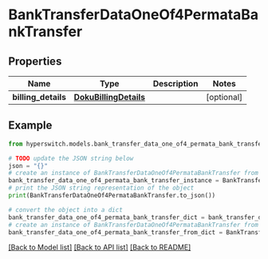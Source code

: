 # BankTransferDataOneOf4PermataBankTransfer


## Properties

Name | Type | Description | Notes
------------ | ------------- | ------------- | -------------
**billing_details** | [**DokuBillingDetails**](DokuBillingDetails.md) |  | [optional] 

## Example

```python
from hyperswitch.models.bank_transfer_data_one_of4_permata_bank_transfer import BankTransferDataOneOf4PermataBankTransfer

# TODO update the JSON string below
json = "{}"
# create an instance of BankTransferDataOneOf4PermataBankTransfer from a JSON string
bank_transfer_data_one_of4_permata_bank_transfer_instance = BankTransferDataOneOf4PermataBankTransfer.from_json(json)
# print the JSON string representation of the object
print(BankTransferDataOneOf4PermataBankTransfer.to_json())

# convert the object into a dict
bank_transfer_data_one_of4_permata_bank_transfer_dict = bank_transfer_data_one_of4_permata_bank_transfer_instance.to_dict()
# create an instance of BankTransferDataOneOf4PermataBankTransfer from a dict
bank_transfer_data_one_of4_permata_bank_transfer_from_dict = BankTransferDataOneOf4PermataBankTransfer.from_dict(bank_transfer_data_one_of4_permata_bank_transfer_dict)
```
[[Back to Model list]](../README.md#documentation-for-models) [[Back to API list]](../README.md#documentation-for-api-endpoints) [[Back to README]](../README.md)


